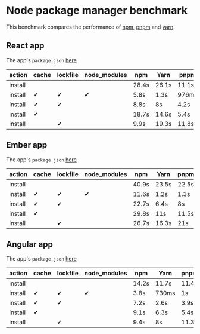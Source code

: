 # Node package manager benchmark

This benchmark compares the performance of [npm](https://github.com/npm/npm), [pnpm](https://github.com/pnpm/pnpm) and [yarn](https://github.com/yarnpkg/yarn).

## React app

The app's `package.json` [here](./fixtures/react-app/package.json)

| action  | cache | lockfile | node_modules| npm | Yarn | pnpm |
| ---     | ---   | ---      | ---         | --- | --- | --- |
| install |       |          |             | 28.4s | 26.1s | 11.1s |
| install | ✔    | ✔        | ✔           | 5.8s | 1.3s | 976ms |
| install | ✔    | ✔        |             | 8.8s | 8s | 4.2s |
| install | ✔    |          |             | 18.7s | 14.6s | 5.4s |
| install |      | ✔        |             | 9.9s | 19.3s | 11.8s |

## Ember app

The app's `package.json` [here](./fixtures/ember-quickstart/package.json)

| action  | cache | lockfile | node_modules| npm | Yarn | pnpm |
| ---     | ---   | ---      | ---         | --- | --- | --- |
| install |       |          |             | 40.9s | 23.5s | 22.5s |
| install | ✔    | ✔        | ✔           | 11.6s | 1.2s | 1.3s |
| install | ✔    | ✔        |             | 22.7s | 6.4s | 8s |
| install | ✔    |          |             | 29.8s | 11s | 11.5s |
| install |      | ✔        |             | 26.7s | 16.3s | 21s |

## Angular app

The app's `package.json` [here](./fixtures/angular-quickstart/package.json)

| action  | cache | lockfile | node_modules| npm | Yarn | pnpm |
| ---     | ---   | ---      | ---         | --- | --- | --- |
| install |       |          |             | 14.2s | 11.7s | 11.4s |
| install | ✔    | ✔        | ✔           | 3.8s | 730ms | 1s |
| install | ✔    | ✔        |             | 7.2s | 2.6s | 3.9s |
| install | ✔    |          |             | 9.1s | 6.3s | 5.4s |
| install |      | ✔        |             | 9.4s | 8s | 11.3s |